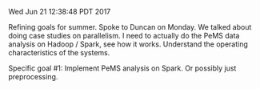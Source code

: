 Wed Jun 21 12:38:48 PDT 2017

Refining goals for summer. Spoke to Duncan on Monday. We talked about
doing case studies on parallelism. I need to actually do the PeMS data
analysis on Hadoop / Spark, see how it works. Understand the operating
characteristics of the systems.

Specific goal #1: Implement PeMS analysis on Spark. Or possibly just
preprocessing.
